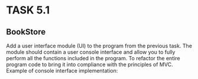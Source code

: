 # TASK 5.1

## BookStore
Add a user interface module (UI) to the program from the previous task. The module should contain a user console
interface and allow you to fully perform all the functions included in the program. To refactor the entire program
code to bring it into compliance with the principles of MVC. Example of console interface implementation: